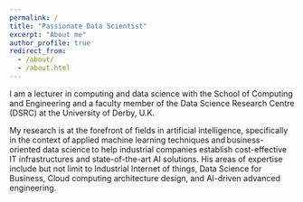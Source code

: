 ```yaml
---
permalink: /
title: "Passionate Data Scientist"
excerpt: "About me"
author_profile: true
redirect_from:
  - /about/
  - /about.html
---
```


I am a lecturer in computing and data science with the School of Computing and Engineering and a faculty member of the Data Science Research Centre (DSRC) at the University of Derby, U.K.

My research is at the forefront of fields in artificial intelligence, specifically in the context of applied machine learning techniques and business-oriented data science to help industrial companies establish cost-effective IT infrastructures and state-of-the-art AI solutions. His areas of expertise include but not limit to Industrial Internet of things, Data Science for Business, Cloud computing architecture design, and AI-driven advanced engineering.
